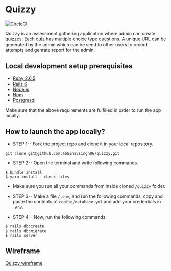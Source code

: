 # Quizzy

[![CircleCI](https://circleci.com/gh/abhinavsingh06/quizzy.svg?style=svg&circle-token=22ca100ee3c4e81bf6babf87008b209c33ca1c67)](https://app.circleci.com/pipelines/github/abhinavsingh06/quizzy)

Quizzy is an assessment gathering application where admin can create quizzes. Each quiz has multiple choice type questions. A unique URL can be generated by the admin which can be send to other users to record attempts and genrate report for the admin.

## Local development setup prerequisites

- [Ruby 2.6.5](https://www.ruby-lang.org/en/)
- [Rails 6](https://rubyonrails.org/)
- [Node.js](https://nodejs.org)
- [Npm](https://www.npmjs.com/)
- [Postgresql](https://www.postgresql.org)

Make sure that the above requirements are fulfilled in order to run the app locally.

## How to launch the app locally?

- STEP 1-- Fork the project repo and clone it in your local repository.

```
git clone git@github.com:abhinavsingh06/quizzy.git
```

- STEP 2-- Open the terminal and write following commands.

```
$ bundle install
$ yarn install --check-files
```

- Make sure you run all your commands from inside cloned `/quizzy` folder.

- STEP 3-- Make a file `/.env`, and run the following commands, copy and paste the contents of `config/database.yml` and add your credentials in `.env`.

- STEP 4-- Now, run the following commands:

```
$ rails db:create
$ rails db:migrate
$ rails server
```

## Wireframe

[Quizzy wireframe](https://www.dropbox.com/s/3beeoyctjdmrje2/Quizzy-march-20.pdf?dl=0)
